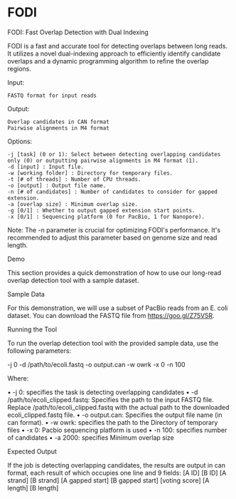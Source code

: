 # FODI
FODI: Fast Overlap Detection with Dual Indexing

FODI is a fast and accurate tool for detecting overlaps between long reads. It utilizes a novel dual-indexing approach to efficiently identify candidate overlaps and a dynamic programming algorithm to refine the overlap regions.

Input:

    FASTQ format for input reads

Output:

    Overlap candidates in CAN format
    Pairwise alignments in M4 format

Options:

    -j [task] (0 or 1): Select between detecting overlapping candidates only (0) or outputting pairwise alignments in M4 format (1).
    -d [input] : Input file.
    -w [working folder] : Directory for temporary files.
    -t [# of threads] : Number of CPU threads.
    -o [output] : Output file name.
    -n [# of candidates] : Number of candidates to consider for gapped extension.
    -a [overlap size] : Minimum overlap size.
    -g [0/1] : Whether to output gapped extension start points.
    -x [0/1] : Sequencing platform (0 for PacBio, 1 for Nanopore).

Note: The -n parameter is crucial for optimizing FODI's performance. It's recommended to adjust this parameter based on genome size and read length.

Demo

This section provides a quick demonstration of how to use our long-read overlap detection tool with a sample dataset.

Sample Data

For this demonstration, we will use a subset of PacBio reads from an E. coli dataset. You can download the FASTQ file from https://goo.gl/Z75V5R.

Running the Tool

To run the overlap detection tool with the provided sample data, use the following parameters:

-j 0 -d /path/to/ecoli.fastq -o output.can -w owrk -x 0 -n 100

Where:

•	-j 0: specifies the task is detecting overlapping candidates
•	-d /path/to/ecoli_clipped.fastq: Specifies the path to the input FASTQ file. Replace /path/to/ecoli_clipped.fastq with the actual path to the downloaded ecoli_clipped.fastq file.
•	-o output.can: Specifies the output file name (in can format).
•	-w owrk: specifies the path to the Directory of temporary files
•	-x 0: Pacbio sequencing platform is used
•	-n 100: specifies number of candidates
•	-a 2000: specifies Minimum overlap size

Expected Output

If the job is detecting overlapping candidates, the results are output in can format, each result of which occupies one line and 9 fields:
[A ID] [B ID] [A strand] [B strand] [A gapped start] [B gapped start] [voting score] [A length] [B length]

